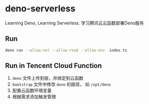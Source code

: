 # deno-serverless

Learning Deno, Learning Serverless.
学习腾讯云云函数部署Deno服务


## Run

```bash
deno run --allow-net --allow-read --allow-env  index.ts
```

## Run in Tencent Cloud Function

1. `deno` 文件上传到层，并绑定到云函数
2. `bootstrap` 文件中修改 `deno` 的路径， 如 `/opt/deno`
3. 配置云函数环境变量
4. 根据需求添加触发管理